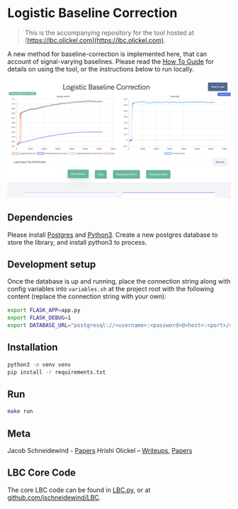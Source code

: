 # Logistic Baseline Correction
> This is the accompanying repository for the tool hosted at [https://lbc.olickel.com](https://lbc.olickel.com).

A new method for baseline-correction is implemented here, that can account of signal-varying baselines. Please read the [How To Guide](https://lbc.olickel.com/static/tutorial.pdf) for details on using the tool, or the instructions below to run locally.

![](screenshot.png)

## Dependencies

Please install [Postgres](https://www.digitalocean.com/community/tutorials/how-to-install-and-use-postgresql-on-ubuntu-18-04) and [Python3](https://www.python.org/downloads/). Create a new postgres database to store the library, and install python3 to process.

## Development setup

Once the database is up and running, place the connection string along with config variables into `variables.sh` at the project root with the following content (replace the connection string with your own):

```sh
export FLASK_APP=app.py
export FLASK_DEBUG=1
export DATABASE_URL="postgresql://<username>:<password>@<host>:<port>/<db_name>"
```

## Installation

```sh
python3 -m venv venv
pip install -r requirements.txt
```

## Run

```sh
make run
```

## Meta

Jacob Schneidewind - [Papers](https://scholar.google.com/scholar?hl=en&as_sdt=0%2C5&q=jacob+schneidewind&btnG=)
Hrishi Olickel – [Writeups](https://hrishioa.github.io), [Papers](https://scholar.google.com/citations?user=CkqOqj4AAAAJ&hl=en&oi=ao)

## LBC Core Code

The core LBC code can be found in [LBC.py](LBC.py), or at [github.com/jschneidewind/LBC](https://github.com/jschneidewind/LBC).